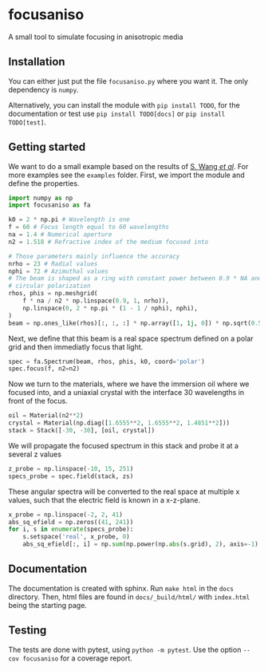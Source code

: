 # focusaniso

A small tool to simulate focusing in anisotropic media

## Installation

You can either just put the file `focusaniso.py` where you want it. The only dependency
is `numpy`.

Alternatively, you can install the module with `pip install TODO`, for the documentation
or test use `pip install TODO[docs]` or `pip install TODO[test]`.

## Getting started

We want to do a small example based on the results of [S. Wang *et al*][1]. For more
examples see the `examples` folder. First, we import the module and define the
properties.

```python
import numpy as np
import focusaniso as fa

k0 = 2 * np.pi # Wavelength is one
f = 60 # Focus length equal to 60 wavelengths
na = 1.4 # Numerical aperture
n2 = 1.518 # Refractive index of the medium focused into

# Those parameters mainly influence the accuracy
nrho = 23 # Radial values
nphi = 72 # Azimuthal values
# The beam is shaped as a ring with constant power between 0.9 * NA and NA with
# circular polarization
rhos, phis = np.meshgrid(
    f * na / n2 * np.linspace(0.9, 1, nrho)),
    np.linspace(0, 2 * np.pi * (1 - 1 / nphi), nphi),
)
beam = np.ones_like(rhos)[:, :, :] * np.array([1, 1j, 0]) * np.sqrt(0.5)
```
Next, we define that this beam is a real space spectrum defined on a polar grid and
then immediatly focus that light.
```python
spec = fa.Spectrum(beam, rhos, phis, k0, coord='polar')
spec.focus(f, n2=n2)
```
Now we turn to the materials, where we have the immersion oil where we focused into, and
a uniaxial crystal with the interface 30 wavelengths in front of the focus.
```python
oil = Material(n2**2)
crystal = Material(np.diag([1.6555**2, 1.6555**2, 1.4851**2]))
stack = Stack([-30, -30], [oil, crystal])
```
We will propagate the focused spectrum in this stack and probe it at a several z values
```python
z_probe = np.linspace(-10, 15, 251)
specs_probe = spec.field(stack, zs)
```
These angular spectra will be converted to the real space at multiple x values, such
that the electric field is known in a x-z-plane.
```python
x_probe = np.linspace(-2, 2, 41)
abs_sq_efield = np.zeros((41, 241))
for i, s in enumerate(specs_probe):
    s.setspace('real', x_probe, 0)
    abs_sq_efield[:, i] = np.sum(np.power(np.abs(s.grid), 2), axis=-1)
```




## Documentation

The documentation is created with sphinx. Run `make html` in the `docs` directory. Then,
html files are found in `docs/_build/html/` with `index.html` being the starting page.

## Testing

The tests are done with pytest, using `python -m pytest`. Use the option
`--cov focusaniso` for a coverage report.

[1]: <https://doi.org/10.1364/JOSAA.32.001026>
     "S. Wang, et al., J. Opt. Soc. Am. A 32, 1026-1031 (2015)"
